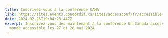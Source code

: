 ```yaml
---
title: Inscrivez-vous à la conférence CAMA
link: https://sites.events.concordia.ca/sites/accessconf/fr/accessible-canada-accessible-world
date: 2024-02-26T19:04:23.447Z
excerpt: Inscrivez-vous dès maintenant à la conférence Un Canada accessible, Un
  monde accessible les 27 et 28 mai 2024.
---
```

